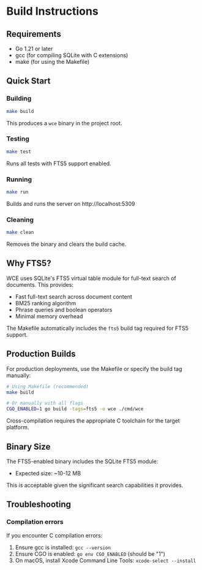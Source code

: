 # Build Instructions

## Requirements

- Go 1.21 or later
- gcc (for compiling SQLite with C extensions)
- make (for using the Makefile)

## Quick Start

### Building

```bash
make build
```

This produces a `wce` binary in the project root.

### Testing

```bash
make test
```

Runs all tests with FTS5 support enabled.

### Running

```bash
make run
```

Builds and runs the server on http://localhost:5309

### Cleaning

```bash
make clean
```

Removes the binary and clears the build cache.

## Why FTS5?

WCE uses SQLite's FTS5 virtual table module for full-text search of documents. This provides:

- Fast full-text search across document content
- BM25 ranking algorithm
- Phrase queries and boolean operators
- Minimal memory overhead

The Makefile automatically includes the `fts5` build tag required for FTS5 support.

## Production Builds

For production deployments, use the Makefile or specify the build tag manually:

```bash
# Using Makefile (recommended)
make build

# Or manually with all flags
CGO_ENABLED=1 go build -tags=fts5 -o wce ./cmd/wce
```

Cross-compilation requires the appropriate C toolchain for the target platform.

## Binary Size

The FTS5-enabled binary includes the SQLite FTS5 module:

- Expected size: ~10-12 MB

This is acceptable given the significant search capabilities it provides.

## Troubleshooting

### Compilation errors

If you encounter C compilation errors:
1. Ensure gcc is installed: `gcc --version`
2. Ensure CGO is enabled: `go env CGO_ENABLED` (should be "1")
3. On macOS, install Xcode Command Line Tools: `xcode-select --install`
